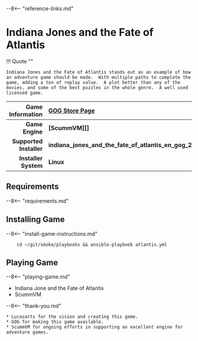 [//]: # (Import global reference links)
--8<-- "reference-links.md"

[//]: # (Set local reference links) 
[GOG Store Page]: https://www.gog.com/game/indiana_jones_and_the_fate_of_atlantis "Indiana Jones and the Fate of Atlantis"

# Indiana Jones and the Fate of Atlantis

!!! Quote ""

    Indiana Jones and the Fate of Atlantis stands out as an example of how an adventure game should be made.  With multiple paths to complete the game, adding a ton of replay value.  A plot better than any of the movies, and some of the best puzzles in the whole genre.  A well used licensed game.

| Game Information | [GOG Store Page][] |
|--:|:--|
| **Game Engine** | **[ScummVM][]** |
| **Supported Installer** | **indiana_jones_and_the_fate_of_atlantis_en_gog_2_20145.sh** |
| **Installer System** | **Linux** |

## Requirements

--8<-- "requirements.md"

## Installing Game

--8<-- "install-game-instructions.md"

        cd ~/git/smoke/playbooks && ansible-playbook atlantis.yml

## Playing Game

--8<-- "playing-game.md"

* Indiana Jone and the Fate of Atlantis
* ScummVM

--8<-- "thank-you.md"
    
    * Lucasarts for the vision and creating this game.
    * GOG for making this game available.
    * ScummVM for ongoing efforts in supporting an excellent engine for adventure games.
